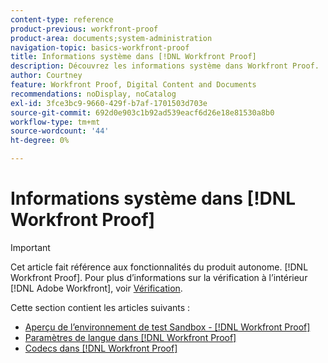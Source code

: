 ```yaml
---
content-type: reference
product-previous: workfront-proof
product-area: documents;system-administration
navigation-topic: basics-workfront-proof
title: Informations système dans [!DNL Workfront Proof]
description: Découvrez les informations système dans Workfront Proof.
author: Courtney
feature: Workfront Proof, Digital Content and Documents
recommendations: noDisplay, noCatalog
exl-id: 3fce3bc9-9660-429f-b7af-1701503d703e
source-git-commit: 692d0e903c1b92ad539eacf6d26e18e81530a8b0
workflow-type: tm+mt
source-wordcount: '44'
ht-degree: 0%

---
```


# Informations système dans [!DNL Workfront Proof]

>[!IMPORTANT]
>
>Cet article fait référence aux fonctionnalités du produit autonome. [!DNL Workfront Proof]. Pour plus d’informations sur la vérification à l’intérieur [!DNL Adobe Workfront], voir [Vérification](../../../review-and-approve-work/proofing/proofing.md).

Cette section contient les articles suivants :

* [Aperçu de l’environnement de test Sandbox - [!DNL Workfront Proof]](../../../workfront-proof/wp-getstarted/system-information/preview-sandbox.md)
* [Paramètres de langue dans [!DNL Workfront Proof]](../../../workfront-proof/wp-getstarted/system-information/language-settings.md)
* [Codecs dans [!DNL Workfront Proof]](../../../workfront-proof/wp-getstarted/system-information/codecs.md)
